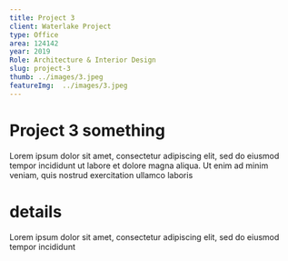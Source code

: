 ```yaml
---
title: Project 3
client: Waterlake Project
type: Office
area: 124142
year: 2019
Role: Architecture & Interior Design
slug: project-3
thumb: ../images/3.jpeg
featureImg:  ../images/3.jpeg
---
```


# Project 3 something

Lorem ipsum dolor sit amet, consectetur adipiscing elit, sed do eiusmod tempor incididunt ut labore et dolore magna aliqua. Ut enim ad minim veniam, quis nostrud exercitation ullamco laboris

# details

Lorem ipsum dolor sit amet, consectetur adipiscing elit, sed do eiusmod tempor incididunt